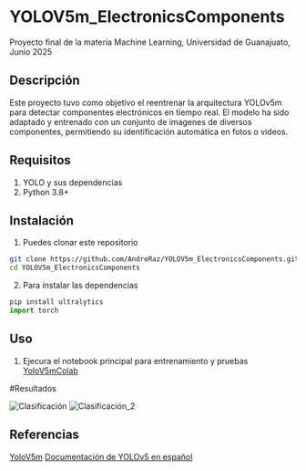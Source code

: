 # YOLOV5m_ElectronicsComponents
Proyecto final de la materia Machine Learning, Universidad de Guanajuato, Junio 2025

## Descripción 
Este proyecto tuvo como objetivo el reentrenar la arquitectura YOLOv5m para detectar
componentes electrónicos en tiempo real. El modelo ha sido adaptado y entrenado con un conjunto
de imagenes de diversos componentes, permitiendo su identificación automática en fotos o videos.

## Requisitos
1. YOLO y sus dependencias
2. Python 3.8+

## Instalación

1. Puedes clonar este repositorio
```bash
git clone https://github.com/AndreRaz/YOLOV5m_ElectronicsComponents.git
cd YOLOV5m_ElectronicsComponents
```

2. Para instalar las dependencias
```python
pip install ultralytics
import torch

```

## Uso

1. Ejecura el notebook principal para entrenamiento y pruebas
[YoloV5mColab](YOLOV5m_ElectronicsComponents.ipynb)

#Resultados 

![Clasificación](R1.png)
![Clasificación_2](R2.png)








## Referencias

[YoloV5m](https://github.com/ultralytics/yolov5)
[Documentación de YOLOv5 en español](https://docs.ultralytics.com/es/yolov5/)


